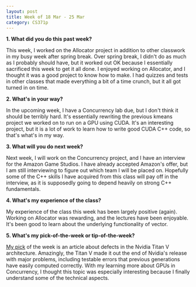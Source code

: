 ```yaml
---
layout: post
title: Week of 18 Mar - 25 Mar
category: CS371p
---
```


__1. What did you do this past week?__

This week, I worked on the Allocator project in addition to other classwork in my busy week after spring break. Over spring break, I didn't do as much as I probably should have, but it worked out OK because I essentially sacrificed this week to get it all done. I enjoyed working on Allocator, and I thought it was a good project to know how to make. I had quizzes and tests in other classes that made everything a bit of a time crunch, but it all got turned in on time.

__2. What's in your way?__

In the upcoming week, I have a Concurrency lab due, but I don't think it should be terribly hard. It's essentially rewriting the previous kmeans project we worked on to run on a GPU using CUDA. It's an interesting project, but it is a lot of work to learn how to write good CUDA C++ code, so that's what's in my way.

 __3. What will you do next week?__

Next week, I will work on the Concurrency project, and I have an interview for the Amazon Game Studios. I have already accepted Amazon's offer, but I am still interviewing to figure out which team I will be placed on. Hopefully some of the C++ skills I have acquired from this class will pay off in the interview, as it is supposedly going to depend heavily on strong C++ fundamentals.

__4. What's my experience of the class?__

My experience of the class this week has been largely positive (again). Working on Allocator was rewarding, and the lectures have been enjoyable. It's been good to learn about the underlying functionality of vector.

__5. What's my pick-of-the-week or tip-of-the-week?__

[My pick](https://www.theregister.co.uk/2018/03/21/nvidia_titan_v_reproducibility) of the week is an article about defects in the Nvidia Titan V architecture. Amazingly, the Titan V made it out the end of Nvidia's release with major problems, including testable errors that previous generations have easily computed correctly. With my learning more about GPUs in Concurrency, I thought this topic was especially interesting because I finally understand some of the technical aspects.
